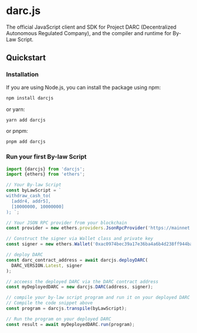 # darc.js

The official JavaScript client and SDK for Project DARC (Decentralized Autonomous Regulated Company), and the compiler and runtime for By-Law Script.

## Quickstart

### Installation

If you are using Node.js, you can install the package using npm:
```bash
npm install darcjs
```

or yarn:
```bash
yarn add darcjs
```

or pnpm:
```bash
pnpm add darcjs
```

### Run your first By-law Script



```typescript
import {darcjs} from 'darcjs';
import {ethers} from 'ethers';

// Your By-law Script
const byLawScript = `
withdraw_cash_to( 
  [addr4, addr5],     
  [10000000, 10000000] 
); `;

// Your JSON RPC provider from your blockchain
const provider = new ethers.providers.JsonRpcProvider('https://mainnet.infura.io/v3/your-infura-project-id');

// Construct the signer via Wallet class and private key
const signer = new ethers.Wallet('0xac0974bec39a17e36ba4a6b4d238ff944bacb478cbed5efcae784d7bf4f2ff80', provider);

// deploy DARC
const darc_contract_address = await darcjs.deployDARC(
  DARC_VERSION.Latest, signer
);

// acceess the deployed DARC via the DARC contract address
const myDeployedDARC = new darcjs.DARC(address, signer);

// compile your by-law script program and run it on your deployed DARC
// Compile the code snippet above
const program = darcjs.transpile(byLawScript);

// Run the program on your deployed DARC
const result = await myDeployedDARC.run(program);
```
